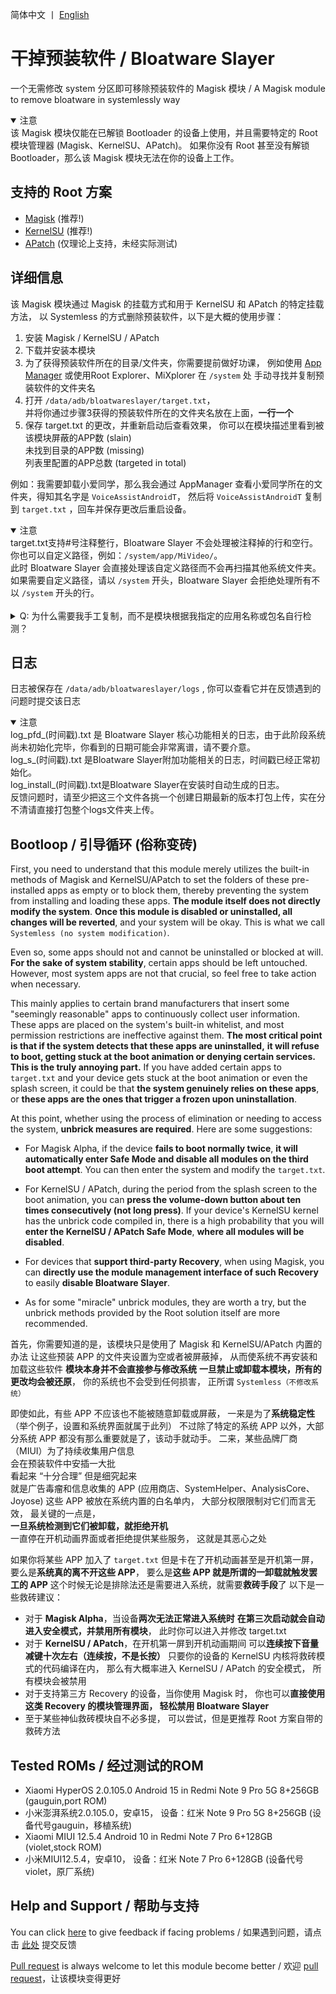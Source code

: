 简体中文 丨 [English](README_EN.md) <br>

# 干掉预装软件 / Bloatware Slayer

一个无需修改 system 分区即可移除预装软件的 Magisk 模块
/ A Magisk module to remove bloatware in systemlessly way

<details open>
<summary>注意</summary>
该 Magisk 模块仅能在已解锁 Bootloader 的设备上使用，并且需要特定的 Root 模块管理器 (Magisk、KernelSU、APatch)。
如果你没有 Root 甚至没有解锁 Bootloader，那么该 Magisk 模块无法在你的设备上工作。
</details>

## 支持的 Root 方案

- [Magisk](https://github.com/topjohnwu/Magisk) (推荐!)
- [KernelSU](https://github.com/tiann/KernelSU) (推荐!)
- [APatch](https://github.com/bmax121/APatch) (仅理论上支持，未经实际测试)

## 详细信息

该 Magisk 模块通过 Magisk 的挂载方式和用于 KernelSU 和 APatch 的特定挂载方法，
以 Systemless 的方式删除预装软件，以下是大概的使用步骤：

1. 安装 Magisk / KernelSU / APatch
2. 下载并安装本模块
3. 为了获得预装软件所在的目录/文件夹，你需要提前做好功课，
例如使用 [App Manager](https://github.com/MuntashirAkon/AppManager)
或使用Root Explorer、MiXplorer 在 <code>/system</code> 处
手动寻找并复制预装软件的文件夹名<br>
4. 打开 <code>/data/adb/bloatwareslayer/target.txt</code>，<br>
并将你通过步骤3获得的预装软件所在的文件夹名放在上面，**一行一个**<br>
5. 保存 target.txt 的更改，并重新启动后查看效果，
你可以在模块描述里看到被该模块屏蔽的APP数 (slain)<br>
未找到目录的APP数 (missing)<br>
列表里配置的APP总数 (targeted in total)<br>

例如：我需要卸载小爱同学，那么我会通过 AppManager 查看小爱同学所在的文件夹，得知其名字是 <code>VoiceAssistAndroidT</code>，
然后将 <code>VoiceAssistAndroidT</code> 复制到 <code>target.txt</code> ，回车并保存更改后重启设备。<br>

<details open>
<summary>注意</summary>
target.txt支持#号注释整行，Bloatware Slayer 不会处理被注释掉的行和空行。<br>
你也可以自定义路径，例如：<code>/system/app/MiVideo/</code>。<br>
此时 Bloatware Slayer 会直接处理该自定义路径而不会再扫描其他系统文件夹。<br>
如果需要自定义路径，请以  <code>/system</code> 开头，Bloatware Slayer 会拒绝处理所有不以 <code>/system</code> 开头的行。<br>
</details><br>

<details>
<summary>Q: 为什么需要我手工复制，而不是模块根据我指定的应用名称或包名自行检测？</summary>

A: 其一，**应用名称和包名并不可靠。** <br>
对于大多数规范的ROM而言，用除了英文以外的其他语言给系统目录/文件夹命名的概率极低，<br>
甚至有不少应用的应用名称跟其所在的系统目录/文件夹名没有任何关系。<br><br>
<em>举个例子：有个APP名为系统服务，但是其目录/文件夹名为AdPushService，其包名为com.android.adpromote</em><br><br>
至于包名，在post-fs-data阶段很难做到根据包名查应用程序所在的系统目录，而一旦进入service阶段，甚至是进入系统桌面阶段再查就没有意义了。<br>
因为此时模块系统已完成挂载，无法再屏蔽系统应用了。<br>

其二，虽然该模块是在 Systemless (不修改系统) 的情况下运行，但是**你始终需要知道并确定自己正在做的事情**，你必须知道自己需要屏蔽掉哪些系统 APP，**而不是照搬别人的列表，出问题了就把责任全部推给本 Magisk 模块**。
</details>

## 日志

日志被保存在 <code>/data/adb/bloatwareslayer/logs</code> ,
你可以查看它并在反馈遇到的问题时提交该日志<br>
<details open>
<summary>注意</summary>
log_pfd_(时间戳).txt 是 Bloatware Slayer 核心功能相关的日志，由于此阶段系统尚未初始化完毕，你看到的日期可能会非常离谱，请不要介意。<br>
log_s_(时间戳).txt 是Bloatware Slayer附加功能相关的日志，时间戳已经正常初始化。<br>
log_install_(时间戳).txt是Bloatware Slayer在安装时自动生成的日志。<br>
反馈问题时，请至少把这三个文件各挑一个创建日期最新的版本打包上传，实在分不清请直接打包整个logs文件夹上传。<br>
</details>



## Bootloop / 引导循环 (俗称变砖)

First, you need to understand that this module merely utilizes 
the built-in methods of Magisk and KernelSU/APatch 
to set the folders of these pre-installed apps as empty or to block them, 
thereby preventing the system from installing and loading these apps.
**The module itself does not directly modify the system**.
**Once this module is disabled or uninstalled, all changes will be reverted**,
and your system will be okay.
This is what we call <code>Systemless (no system modification)</code>.

Even so, some apps should not and cannot be uninstalled or blocked at will.
**For the sake of system stability**, certain apps should be left untouched.
However, most system apps are not that crucial,
so feel free to take action when necessary.

This mainly applies to <span title="MIUI">certain brand manufacturers</span>
that insert some "seemingly reasonable" apps to continuously collect user information.
These apps are placed on the system's built-in whitelist,
and most permission restrictions are ineffective against them.
**The most critical point is that if the system detects that these apps are uninstalled,**
**it will refuse to boot, getting stuck at the boot animation or denying certain services.**
**This is the truly annoying part.**
If you have added certain apps to <code>target.txt</code>
and your device gets stuck at the boot animation or even the splash screen,
it could be that **the system genuinely relies on these apps**,
or **these apps are the ones that trigger a frozen upon uninstallation**.

At this point, whether using the process of elimination or needing to access the system,
**unbrick measures are required**. Here are some suggestions:
- For Magisk Alpha, if the device **fails to boot normally twice**,
  **it will automatically enter Safe Mode and disable all modules on the third boot attempt**.
  You can then enter the system and modify the <code>target.txt</code>.

- For KernelSU / APatch, during the period from the splash screen to the boot animation,
  you can **press the volume-down button about ten times consecutively (not long press)**.
  If your device's KernelSU kernel has the unbrick code compiled in,
  there is a high probability that you will **enter the KernelSU / APatch Safe Mode**,
  **where all modules will be disabled**.

- For devices that **support third-party Recovery**, when using Magisk,
  you can **directly use the module management interface of such Recovery**
  to easily **disable Bloatware Slayer**.

- As for some "miracle" unbrick modules, they are worth a try,
  but the unbrick methods provided by the Root solution itself are more recommended.

首先，你需要知道的是，该模块只是使用了 Magisk 和 KernelSU/APatch 内置的办法
让这些预装 APP 的文件夹设置为空或者被屏蔽掉，
从而使系统不再安装和加载这些软件
**模块本身并不会直接参与修改系统**
**一旦禁止或卸载本模块，所有的更改均会被还原**，
你的系统也不会受到任何损害，
正所谓 <code>Systemless（不修改系统）</code>

即使如此，有些 APP 不应该也不能被随意卸载或屏蔽，
一来是为了**系统稳定性**（举个例子，设置和系统界面就属于此列）
不过除了特定的系统 APP 以外，大部分系统 APP 都没有那么重要就是了，该动手就动手。
二来，某些品牌厂商（MIUI）为了持续收集用户信息<br>会在预装软件中安插一大批<br>看起来 “十分合理” 但是细究起来<br>就是广告毒瘤和信息收集的 APP
(应用商店、SystemHelper、AnalysisCore、Joyose)
这些 APP 被放在系统内置的白名单内，
大部分权限限制对它们而言无效，
最关键的一点是，<br>**一旦系统检测到它们被卸载，就拒绝开机**<br>
一直停在开机动画界面或者拒绝提供某些服务，
这就是其恶心之处

如果你将某些 APP 加入了 <code>target.txt</code>
但是卡在了开机动画甚至是开机第一屏，
要么是**系统真的离不开这些 APP**，
要么是**这些 APP 就是所谓的一卸载就触发罢工的 APP**
这个时候无论是排除法还是需要进入系统，就需要**救砖手段**了
以下是一些救砖建议：

- 对于 **Magisk Alpha**，当设备**两次无法正常进入系统时**
  **在第三次启动就会自动进入安全模式，并禁用所有模块**，
  此时你可以进入并修改 target.txt
- 对于 **KernelSU / APatch**，在开机第一屏到开机动画期间
  可以**连续按下音量减键十次左右（连续按，不是长按）**
  只要你的设备的 KernelSU 内核将救砖模式的代码编译在内，
  那么有大概率进入 KernelSU / APatch 的安全模式，
  所有模块会被禁用
- 对于支持第三方 Recovery 的设备，当你使用 Magisk 时，
  你也可以**直接使用这类 Recovery 的模块管理界面，
  轻松禁用 Bloatware Slayer**
- 至于某些神仙救砖模块自不必多提，
  可以尝试，但是更推荐 Root 方案自带的救砖方法

## Tested ROMs / 经过测试的ROM
- Xiaomi HyperOS 2.0.105.0 Android 15
  in Redmi Note 9 Pro 5G 8+256GB (gauguin,port ROM)
- 小米澎湃系统2.0.105.0，安卓15，
  设备：红米 Note 9 Pro 5G 8+256GB (设备代号gauguin，移植系统)
- Xiaomi MIUI 12.5.4 Android 10
  in Redmi Note 7 Pro 6+128GB (violet,stock ROM)
- 小米MIUI12.5.4，安卓10，
  设备：红米 Note 7 Pro 6+128GB (设备代号violet，原厂系统)

## Help and Support / 帮助与支持

You can click [here](https://github.com/Astoritin/Bloatware_Slayer/issues) to give feedback if facing problems
/ 如果遇到问题，请点击 [此处](https://github.com/Astoritin/Bloatware_Slayer/issues) 提交反馈

[Pull request](https://github.com/Astoritin/Bloatware_Slayer/pulls) is always welcome to let this module become better
/ 欢迎 [pull request](https://github.com/Astoritin/Bloatware_Slayer/pulls)，让该模块变得更好
